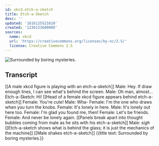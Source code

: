 ```yaml
---
id: xkcd.etch-a-sketch
title: Etch-a-Sketch
desc: ''
updated: '1616125521610'
created: '1236153600000'
sources:
  name: xkcd
  url: 'https://creativecommons.org/licenses/by-nc/2.5/'
  license: Creative Commons 2.5
---
```

![Surrounded by boring mysteries.](https://imgs.xkcd.com/comics/etch-a-sketch.png)

## Transcript
[[A male xkcd figure is playing with an etch-a-sketch]]
Male: Hey. If  draw enough lines, I can see what's behind the screen.
Male: Oh man, almost...
Etch-a-Sketch: Hi!
[[Head of a female xkcd figure appears behind etch-a-sketch]]
Female: You're cute!
Male: Wha-
Female: I'm the one who draws when you turn the knobs.
Female: It's lonely in here.
Male: It's lonely out here too.
Female: I'm glad you found me, then!
Female: Let's be friends.
Female: And never be lonely again.
[[Panels break apart into thought bubbles coming from male as he sits with his etch-a-sketch]]
Male: *sigh*
[[Etch-a-sketch shows what is behind the glass; it is just the mechanics of the machine]]
[[Male shakes etch-a-sketch]]
{{title text: Surrounded by boring mysteries.}}
